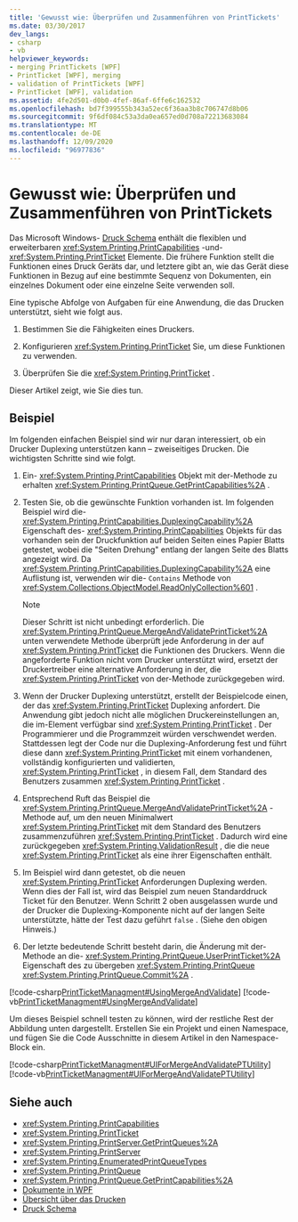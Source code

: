 ```yaml
---
title: 'Gewusst wie: Überprüfen und Zusammenführen von PrintTickets'
ms.date: 03/30/2017
dev_langs:
- csharp
- vb
helpviewer_keywords:
- merging PrintTickets [WPF]
- PrintTicket [WPF], merging
- validation of PrintTickets [WPF]
- PrintTicket [WPF], validation
ms.assetid: 4fe2d501-d0b0-4fef-86af-6ffe6c162532
ms.openlocfilehash: bd7f399555b343a52ec6f36aa3b8c706747d8b06
ms.sourcegitcommit: 9f6df084c53a3da0ea657ed0d708a72213683084
ms.translationtype: MT
ms.contentlocale: de-DE
ms.lasthandoff: 12/09/2020
ms.locfileid: "96977836"
---
```

# <a name="how-to-validate-and-merge-printtickets"></a>Gewusst wie: Überprüfen und Zusammenführen von PrintTickets
Das Microsoft Windows- [Druck Schema](/windows/win32/printdocs/printschema) enthält die flexiblen und erweiterbaren <xref:System.Printing.PrintCapabilities> -und- <xref:System.Printing.PrintTicket> Elemente. Die frühere Funktion stellt die Funktionen eines Druck Geräts dar, und letztere gibt an, wie das Gerät diese Funktionen in Bezug auf eine bestimmte Sequenz von Dokumenten, ein einzelnes Dokument oder eine einzelne Seite verwenden soll.  
  
 Eine typische Abfolge von Aufgaben für eine Anwendung, die das Drucken unterstützt, sieht wie folgt aus.  
  
1. Bestimmen Sie die Fähigkeiten eines Druckers.  
  
2. Konfigurieren <xref:System.Printing.PrintTicket> Sie, um diese Funktionen zu verwenden.  
  
3. Überprüfen Sie die <xref:System.Printing.PrintTicket> .  
  
 Dieser Artikel zeigt, wie Sie dies tun.  
  
## <a name="example"></a>Beispiel  
 Im folgenden einfachen Beispiel sind wir nur daran interessiert, ob ein Drucker Duplexing unterstützen kann – zweiseitiges Drucken. Die wichtigsten Schritte sind wie folgt.  
  
1. Ein- <xref:System.Printing.PrintCapabilities> Objekt mit der-Methode zu erhalten <xref:System.Printing.PrintQueue.GetPrintCapabilities%2A> .  
  
2. Testen Sie, ob die gewünschte Funktion vorhanden ist. Im folgenden Beispiel wird die- <xref:System.Printing.PrintCapabilities.DuplexingCapability%2A> Eigenschaft des- <xref:System.Printing.PrintCapabilities> Objekts für das vorhanden sein der Druckfunktion auf beiden Seiten eines Papier Blatts getestet, wobei die "Seiten Drehung" entlang der langen Seite des Blatts angezeigt wird. Da <xref:System.Printing.PrintCapabilities.DuplexingCapability%2A> eine Auflistung ist, verwenden wir die- `Contains` Methode von <xref:System.Collections.ObjectModel.ReadOnlyCollection%601> .  
  
    > [!NOTE]
    > Dieser Schritt ist nicht unbedingt erforderlich. Die <xref:System.Printing.PrintQueue.MergeAndValidatePrintTicket%2A> unten verwendete Methode überprüft jede Anforderung in der auf <xref:System.Printing.PrintTicket> die Funktionen des Druckers. Wenn die angeforderte Funktion nicht vom Drucker unterstützt wird, ersetzt der Druckertreiber eine alternative Anforderung in der, die <xref:System.Printing.PrintTicket> von der-Methode zurückgegeben wird.  
  
3. Wenn der Drucker Duplexing unterstützt, erstellt der Beispielcode einen, der das <xref:System.Printing.PrintTicket> Duplexing anfordert. Die Anwendung gibt jedoch nicht alle möglichen Druckereinstellungen an, die im-Element verfügbar sind <xref:System.Printing.PrintTicket> . Der Programmierer und die Programmzeit würden verschwendet werden. Stattdessen legt der Code nur die Duplexing-Anforderung fest und führt diese dann <xref:System.Printing.PrintTicket> mit einem vorhandenen, vollständig konfigurierten und validierten, <xref:System.Printing.PrintTicket> , in diesem Fall, dem Standard des Benutzers zusammen <xref:System.Printing.PrintTicket> .  
  
4. Entsprechend Ruft das Beispiel die <xref:System.Printing.PrintQueue.MergeAndValidatePrintTicket%2A> -Methode auf, um den neuen Minimalwert <xref:System.Printing.PrintTicket> mit dem Standard des Benutzers zusammenzuführen <xref:System.Printing.PrintTicket> . Dadurch wird eine zurückgegeben <xref:System.Printing.ValidationResult> , die die neue <xref:System.Printing.PrintTicket> als eine ihrer Eigenschaften enthält.  
  
5. Im Beispiel wird dann getestet, ob die neuen <xref:System.Printing.PrintTicket> Anforderungen Duplexing werden. Wenn dies der Fall ist, wird das Beispiel zum neuen Standarddruck Ticket für den Benutzer. Wenn Schritt 2 oben ausgelassen wurde und der Drucker die Duplexing-Komponente nicht auf der langen Seite unterstützte, hätte der Test dazu geführt `false` . (Siehe den obigen Hinweis.)  
  
6. Der letzte bedeutende Schritt besteht darin, die Änderung mit der-Methode an die- <xref:System.Printing.PrintQueue.UserPrintTicket%2A> Eigenschaft des zu übergeben <xref:System.Printing.PrintQueue> <xref:System.Printing.PrintQueue.Commit%2A> .  
  
 [!code-csharp[PrintTicketManagment#UsingMergeAndValidate](~/samples/snippets/csharp/VS_Snippets_Wpf/PrintTicketManagment/CSharp/printticket.cs#usingmergeandvalidate)]
 [!code-vb[PrintTicketManagment#UsingMergeAndValidate](~/samples/snippets/visualbasic/VS_Snippets_Wpf/PrintTicketManagment/visualbasic/printticket.vb#usingmergeandvalidate)]  
  
 Um dieses Beispiel schnell testen zu können, wird der restliche Rest der Abbildung unten dargestellt. Erstellen Sie ein Projekt und einen Namespace, und fügen Sie die Code Ausschnitte in diesem Artikel in den Namespace-Block ein.  
  
 [!code-csharp[PrintTicketManagment#UIForMergeAndValidatePTUtility](~/samples/snippets/csharp/VS_Snippets_Wpf/PrintTicketManagment/CSharp/printticket.cs#uiformergeandvalidateptutility)]
 [!code-vb[PrintTicketManagment#UIForMergeAndValidatePTUtility](~/samples/snippets/visualbasic/VS_Snippets_Wpf/PrintTicketManagment/visualbasic/printticket.vb#uiformergeandvalidateptutility)]  
  
## <a name="see-also"></a>Siehe auch

- <xref:System.Printing.PrintCapabilities>
- <xref:System.Printing.PrintTicket>
- <xref:System.Printing.PrintServer.GetPrintQueues%2A>
- <xref:System.Printing.PrintServer>
- <xref:System.Printing.EnumeratedPrintQueueTypes>
- <xref:System.Printing.PrintQueue>
- <xref:System.Printing.PrintQueue.GetPrintCapabilities%2A>
- [Dokumente in WPF](documents-in-wpf.md)
- [Übersicht über das Drucken](printing-overview.md)
- [Druck Schema](/windows/win32/printdocs/printschema)
